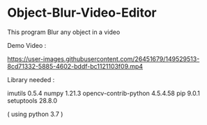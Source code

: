 # Object-Blur-Video-Editor
This program Blur any object in a video 



Demo Video :




https://user-images.githubusercontent.com/26451679/149529513-8cd71332-5885-4602-bddf-bc1121103f09.mp4



Library needed :

imutils 0.5.4 numpy 1.21.3 opencv-contrib-python 4.5.4.58 pip 9.0.1 setuptools 28.8.0

( using python 3.7 )
